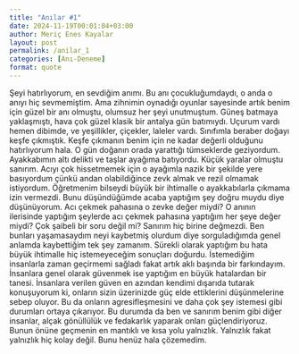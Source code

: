```yaml
---
title: "Anılar #1"
date: 2024-11-19T00:01:04+03:00
author: Meriç Enes Kayalar
layout: post
permalink: /anilar_1
categories: [Anı-Deneme]
format: quote
---
```


Şeyi hatırlıyorum, en sevdiğim anımı. Bu anı çocukluğumdaydı, o anda o anıyı hiç sevmemiştim. Ama zihnimin oynadığı oyunlar sayesinde artık benim için güzel bir anı olmuştu, olumsuz her şeyi unutmuştum. Güneş batmaya yaklaşmıştı, hava çok güzel klasik bir antalya gün batımıydı. Uçurum vardı hemen dibimde, ve yeşillikler, çiçekler, laleler vardı. Sınıfımla beraber doğayı keşfe çıkmıştık. Keşfe çıkmanın benim için ne kadar değerli olduğunu hatırlıyorum hala. O gün doğanın orada yarattığı tümseklerde geziyordum. Ayakkabımın altı delikti ve taşlar ayağıma batıyordu. Küçük yaralar olmuştu sanırım. Acıyı çok hissetmemek için o ayağımla nazik bir şekilde yere basıyordum çünkü andan olabildiğince zevk almak ve rezil olmamak istiyordum. Öğretmenim bilseydi büyük bir ihtimalle o ayakkabılarla çıkmama izin vermezdi. Bunu düşündüğümde acaba yaptığım şey doğru muydu diye düşünüyorum. Acı çekmek pahasına o zevke değer miydi? O anının ilerisinde yaptığım şeylerde acı çekmek pahasına yaptığım her şeye değer miydi? Çok şaibeli bir soru değil mi? Sanırım hiç birine değmezdi. Ben bunları yaşamasaydım neyi kaybetmiş olurdum diye sorguladığımda genel anlamda kaybettiğim tek şey zamanım. Sürekli olarak yaptığım bu hata büyük ihtimalle hiç istemeyeceğim sonuçları doğurdu. İstemediğim insanlarla zaman geçirmemi sağladı fakat artık aklı başında bir farkındayım. İnsanlara genel olarak güvenmek ise yaptığım en büyük hatalardan bir tanesi. İnsanlara verilen güven en azından kendimi dışarıda tutarak konuşuyorum ki, onların sizin üzerinizde güç elde ettiklerini düşünmelerine sebep oluyor. Bu da onların agresifleşmesini ve daha çok şey istemesi gibi durumları ortaya çıkarıyor. Bu durumda da ben ve sanırım benim gibi diğer insanlar, alçak gönüllülük ve fedakarlık yaparak onları güçlendiriyoruz. Bunun önüne geçmenin en mantıklı ve kısa yolu yalnızlık. Yalnızlık fakat yalnızlık hiç kolay değil. Bunu henüz hala çözemedim.